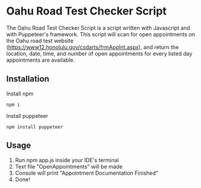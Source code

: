 # Oahu Road Test Checker Script
The Oahu Road Test Checker Script is a script written with Javascript and with Puppeteer's framework. This script will scan for open appointments on the Oahu road test website (https://www12.honolulu.gov/csdarts/frmAppInt.aspx), and return the location, date, time, and number of open appointments for every listed day appointments are available.
## Installation

Install npm

```
npm i
```

Install puppeteer
```
npm install puppeteer
```

## Usage
1. Run npm app.js inside your IDE's terminal
2. Text file "OpenAppointments" will be made
3. Console will print "Appointment Documentation Finished"
4. Done!
